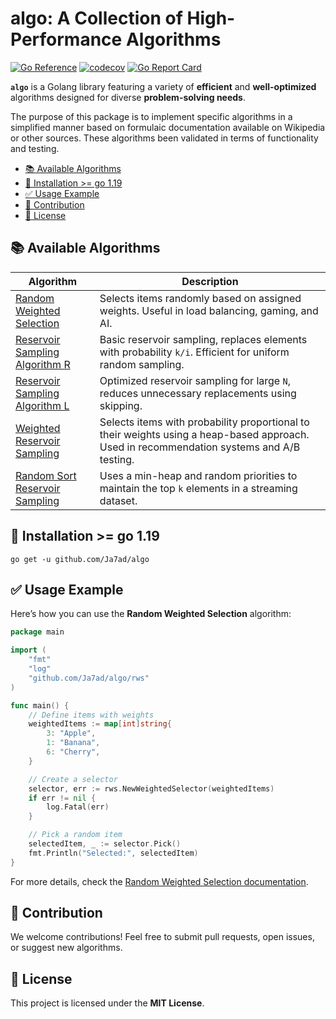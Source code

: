 # algo: A Collection of High-Performance Algorithms

[![Go Reference](https://pkg.go.dev/badge/github.com/Ja7ad/algo.svg)](https://pkg.go.dev/github.com/Ja7ad/algo)
[![codecov](https://codecov.io/gh/Ja7ad/algo/graph/badge.svg?token=9fLKrkUviU)](https://codecov.io/gh/Ja7ad/algo)
[![Go Report Card](https://goreportcard.com/badge/github.com/Ja7ad/algo)](https://goreportcard.com/report/github.com/Ja7ad/algo)

**`algo`** is a Golang library featuring a variety of **efficient** and **well-optimized** algorithms designed for diverse **problem-solving needs**.

The purpose of this package is to implement specific algorithms in a simplified manner based on formulaic documentation available on Wikipedia or other sources. These algorithms 
been validated in terms of functionality and testing.

- [📚 Available Algorithms](#-available-algorithms)
- [🚀 Installation >= go 1.19](#-installation--go-119)
- [✅ Usage Example](#-usage-example)
- [📌 Contribution](#-contribution)
- [📜 License](#-license)

## 📚 Available Algorithms

| Algorithm                                        | Description |
|--------------------------------------------------|-------------|
| [Random Weighted Selection](./rws/README.md)     | Selects items randomly based on assigned weights. Useful in load balancing, gaming, and AI. |
| [Reservoir Sampling Algorithm R](./rs/README.md) | Basic reservoir sampling, replaces elements with probability `k/i`. Efficient for uniform random sampling. |
| [Reservoir Sampling Algorithm L](./rs/README.md) | Optimized reservoir sampling for large `N`, reduces unnecessary replacements using skipping. |
| [Weighted Reservoir Sampling](./rs/README.md)    | Selects items with probability proportional to their weights using a heap-based approach. Used in recommendation systems and A/B testing. |
| [Random Sort Reservoir Sampling](./rs/README.md) | Uses a min-heap and random priorities to maintain the top `k` elements in a streaming dataset. |

## 🚀 Installation >= go 1.19

```shell
go get -u github.com/Ja7ad/algo
```

## ✅ Usage Example

Here’s how you can use the **Random Weighted Selection** algorithm:

```go
package main

import (
	"fmt"
	"log"
	"github.com/Ja7ad/algo/rws"
)

func main() {
	// Define items with weights
	weightedItems := map[int]string{
		3: "Apple",
		1: "Banana",
		6: "Cherry",
	}

	// Create a selector
	selector, err := rws.NewWeightedSelector(weightedItems)
	if err != nil {
		log.Fatal(err)
	}

	// Pick a random item
	selectedItem, _ := selector.Pick()
	fmt.Println("Selected:", selectedItem)
}
```

For more details, check the [Random Weighted Selection documentation](./rws/README.md).

## 📌 Contribution

We welcome contributions! Feel free to submit pull requests, open issues, or suggest new algorithms.

## 📜 License

This project is licensed under the **MIT License**.